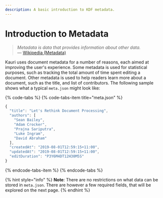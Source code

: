 ```yaml
---
description: A basic introduction to KDF metadata.
---
```


# Introduction to Metadata

> _Metadata is data that provides information about other data._  
> — [Wikipedia \(Metadata\)](https://en.m.wikipedia.org/wiki/Metadata)

Kauri uses document metadata for a number of reasons, each aimed at improving the user's experience. Some metadata is used for statistical purposes, such as tracking the total amount of time spent editing a document. Other metadata is used to help readers learn more about a document, such as the title, and list of contributors. The following sample shows what a typical `meta.json` might look like:

{% code-tabs %}
{% code-tabs-item title="meta.json" %}
```javascript
{
  "title": "Let's Rethink Document Processing",
  "authors": [
    "Sean Bailey",
    "Adam Crocker",
    "Prajna Sariputra",
    "Luke Ingram",
    "David Abraham"
  ],
  "createdAt": "2019-08-01T12:59:15+11:00",
  "updatedAt": "2019-08-01T12:59:15+11:00",
  "editDuration": "P3Y6M4DT12H30M5S"
}
```
{% endcode-tabs-item %}
{% endcode-tabs %}

{% hint style="info" %}
**Note**: There are no restrictions on what data can be stored in `meta.json`. There are however a few required fields, that will be explored on the next page.
{% endhint %}

